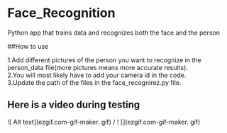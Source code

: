 # Face_Recognition
Python app that trains data and recognizes both the face and the person

##How to use 

1.Add different pictures of the person you want to recognize in the person_data file(more pictures means more accurate results).\
2.You will most likely have to add your camera id in the code.\
3.Update the path of the files in the face_recognirez.py file.


## Here is a video during testing 

 ![ Alt text](ezgif.com-gif-maker. gif) / ! [](ezgif.com-gif-maker. gif)
